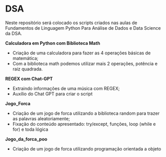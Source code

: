 # DSA
Neste repositório será colocado os scripts criados nas aulas de Fundamentos de Linguagem Python Para Análise de Dados e Data Science da DSA.

**Calculadora em Python com Biblioteca Math**
- Criação de uma calculadora para fazer as 4 operações básicas de matemática;
- Com a biblioteca math podemos utilizar mais 2 operações, potência e raiz quadrada.

**REGEX com Chat-GPT**
- Extraindo informações de uma música com REGEX;
- Auxílio do Chat GPT para criar o script

**Jogo_Forca**
- Criação de um jogo de forca utilizando a biblioteca random para trazer as palavras aleatoriamente;
- Fixação do conteúdo apresentado: try/except, funções, loop (while e for) e toda lógica

**Jogo_da_forca_poo**
- Criação de um jogo de forca utilizando programação orientada a objeto
